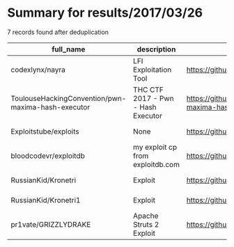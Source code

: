 
# Summary for results/2017/03/26
    
7 records found after deduplication

| full_name | description | html_url | matched_list | matched_count | pushed_at | size | stargazers_count | language | forks_count |
|----------------------------------------------------|------------------------------------|-----------------------------------------------------------------------|----------------|-----------------|---------------------------|--------|--------------------|------------|---------------|
| codexlynx/nayra | LFI Exploitation Tool | https://github.com/codexlynx/nayra | ['exploit'] | 1 | 2017-03-26 22:08:45+00:00 | 17 | 5 | Python | 5 |
| ToulouseHackingConvention/pwn-maxima-hash-executor | THC CTF 2017 - Pwn - Hash Executor | https://github.com/ToulouseHackingConvention/pwn-maxima-hash-executor | ['exploit'] | 1 | 2017-03-26 18:47:10+00:00 | 14 | 0 | C | 0 |
| Exploitstube/exploits | None | https://github.com/Exploitstube/exploits | ['exploit'] | 1 | 2017-03-26 08:41:48+00:00 | 0 | 0 | | 0 |
| bloodcodevr/exploitdb | my exploit cp from exploitdb.com | https://github.com/bloodcodevr/exploitdb | ['exploit'] | 1 | 2017-03-26 13:34:54+00:00 | 1 | 0 | Python | 0 |
| RussianKid/Kronetri | Exploit | https://github.com/RussianKid/Kronetri | ['exploit'] | 1 | 2017-03-26 17:50:59+00:00 | 0 | 0 | | 0 |
| RussianKid/Kronetri1 | Exploit | https://github.com/RussianKid/Kronetri1 | ['exploit'] | 1 | 2017-03-26 17:52:04+00:00 | 0 | 0 | | 0 |
| pr1vate/GRIZZLYDRAKE | Apache Struts 2 Exploit | https://github.com/pr1vate/GRIZZLYDRAKE | ['exploit'] | 1 | 2017-03-26 21:26:57+00:00 | 10 | 0 | Python | 1 |

